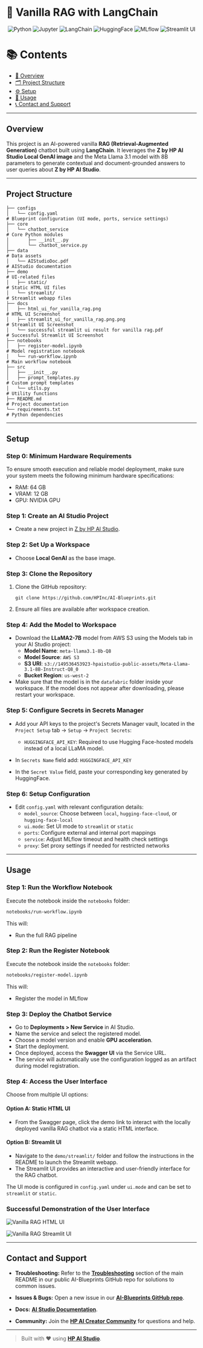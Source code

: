 # 🤖 Vanilla RAG with LangChain

<div align="center">

![Python](https://img.shields.io/badge/Python-3.11+-blue.svg?logo=python)
![Jupyter](https://img.shields.io/badge/Jupyter-supported-orange.svg?logo=jupyter)
![LangChain](https://img.shields.io/badge/LangChain-used-lightgreen.svg?logo=langchain)
![HuggingFace](https://img.shields.io/badge/Hugging--Face-model-yellow.svg?logo=huggingface)
![MLflow](https://img.shields.io/badge/MLflow-enabled-blue.svg?logo=mlflow)
![Streamlit UI](https://img.shields.io/badge/User%20Interface-Streamlit-ff4b4b.svg?logo=streamlit)

</div>

# 📚 Contents

- [🧠 Overview](#overview)
- [🗂 Project Structure](#project-structure)
- [⚙️ Setup](#setup)
- [🚀 Usage](#usage)
- [📞 Contact and Support](#contact-and-support)

---

## Overview

This project is an AI-powered vanilla **RAG (Retrieval-Augmented Generation)** chatbot built using **LangChain**. It leverages the **Z by HP AI Studio Local GenAI image** and the Meta Llama 3.1 model with 8B parameters to generate contextual and document-grounded answers to user queries about **Z by HP AI Studio**.

---

## Project Structure

```
├── configs
│   └── config.yaml                                                     # Blueprint configuration (UI mode, ports, service settings)
├── core
│   └── chatbot_service                                                 # Core Python modules
│       ├── __init__.py
│       └── chatbot_service.py
├── data                                                                # Data assets
│   └── AIStudioDoc.pdf                                                 # AIStudio documentation
├── demo                                                                # UI-related files
│   ├── static/                                                         # Static HTML UI files
│   └── streamlit/                                                      # Streamlit webapp files
├── docs
│   ├── html_ui_for_vanilla_rag.png                                     # HTML UI Screenshot
│   ├── streamlit_ui_for_vanilla_rag.png.png                            # Streamlit UI Screenshot
│   └── successful streamlit ui result for vanilla rag.pdf              # Successful Streamlit UI Screenshot
├── notebooks
│   ├── register-model.ipynb                                             # Model registration notebook
│   └── run-workflow.ipynb                                               # Main workflow notebook
├── src
│   ├── __init__.py
│   ├── prompt_templates.py                                             # Custom prompt templates
│   └── utils.py                                                        # Utility functions
├── README.md                                                           # Project documentation
└── requirements.txt                                                    # Python dependencies
```

---

## Setup

### Step 0: Minimum Hardware Requirements

To ensure smooth execution and reliable model deployment, make sure your system meets the following minimum hardware specifications:

- RAM: 64 GB
- VRAM: 12 GB
- GPU: NVIDIA GPU

### Step 1: Create an AI Studio Project

- Create a new project in [Z by HP AI Studio](https://zdocs.datascience.hp.com/docs/aistudio/overview).

### Step 2: Set Up a Workspace

- Choose **Local GenAI** as the base image.

### Step 3: Clone the Repository

1. Clone the GitHub repository:

   ```
   git clone https://github.com/HPInc/AI-Blueprints.git
   ```

2. Ensure all files are available after workspace creation.

### Step 4: Add the Model to Workspace

- Download the **LLaMA2-7B** model from AWS S3 using the Models tab in your AI Studio project:
  - **Model Name**: `meta-llama3.1-8b-Q8`
  - **Model Source**: `AWS S3`
  - **S3 URI**: `s3://149536453923-hpaistudio-public-assets/Meta-Llama-3.1-8B-Instruct-Q8_0`
  - **Bucket Region**: `us-west-2`
- Make sure that the model is in the `datafabric` folder inside your workspace. If the model does not appear after downloading, please restart your workspace.

### Step 5: Configure Secrets in Secrets Manager

- Add your API keys to the project's Secrets Manager vault, located in the `Project Setup` tab -> `Setup` -> `Project Secrets`:
  - `HUGGINGFACE_API_KEY`: Required to use Hugging Face-hosted models instead of a local LLaMA model.

- In `Secrets Name` field add: `HUGGINGFACE_API_KEY`
- In the `Secret Value` field, paste your corresponding key generated by HuggingFace.

### Step 6: Setup Configuration

- Edit `config.yaml` with relevant configuration details:
  - `model_source`: Choose between `local`, `hugging-face-cloud`, or `hugging-face-local`
  - `ui.mode`: Set UI mode to `streamlit` or `static`
  - `ports`: Configure external and internal port mappings
  - `service`: Adjust MLflow timeout and health check settings
  - `proxy`: Set proxy settings if needed for restricted networks

---

## Usage

### Step 1: Run the Workflow Notebook

Execute the notebook inside the `notebooks` folder:

```bash
notebooks/run-workflow.ipynb
```

This will:

- Run the full RAG pipeline

### Step 2: Run the Register Notebook

Execute the notebook inside the `notebooks` folder:

```bash
notebooks/register-model.ipynb
```

This will:

- Register the model in MLflow

### Step 3: Deploy the Chatbot Service

- Go to **Deployments > New Service** in AI Studio.
- Name the service and select the registered model.
- Choose a model version and enable **GPU acceleration**.
- Start the deployment.
- Once deployed, access the **Swagger UI** via the Service URL.
- The service will automatically use the configuration logged as an artifact during model registration.

### Step 4: Access the User Interface

Choose from multiple UI options:

#### Option A: Static HTML UI

- From the Swagger page, click the demo link to interact with the locally deployed vanilla RAG chatbot via a static HTML interface.

#### Option B: Streamlit UI

- Navigate to the `demo/streamlit/` folder and follow the instructions in the README to launch the Streamlit webapp.
- The Streamlit UI provides an interactive and user-friendly interface for the RAG chatbot.

The UI mode is configured in `config.yaml` under `ui.mode` and can be set to `streamlit` or `static`.

### Successful Demonstration of the User Interface

![Vanilla RAG HTML UI](docs/html_ui_for_vanilla_rag.png)

![Vanilla RAG Streamlit UI](docs/streamlit_ui_for_vanilla_rag.png.png)

---

## Contact and Support

- **Troubleshooting:** Refer to the [**Troubleshooting**](https://github.com/HPInc/AI-Blueprints/tree/main?tab=readme-ov-file#troubleshooting) section of the main README in our public AI-Blueprints GitHub repo for solutions to common issues.

- **Issues & Bugs:** Open a new issue in our [**AI-Blueprints GitHub repo**](https://github.com/HPInc/AI-Blueprints).

- **Docs:** [**AI Studio Documentation**](https://zdocs.datascience.hp.com/docs/aistudio/overview).

- **Community:** Join the [**HP AI Creator Community**](https://community.datascience.hp.com/) for questions and help.

---

> Built with ❤️ using [**HP AI Studio**](https://hp.com/ai-studio).
